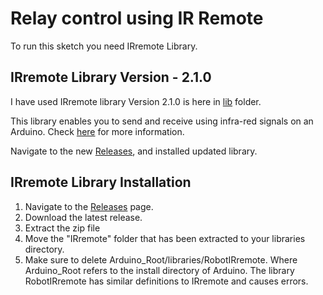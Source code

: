 # Relay control using IR Remote

To run this sketch you need IRremote Library. 

## IRremote Library Version - 2.1.0
I have used IRremote library Version 2.1.0 is here in [lib](https://github.com/mihir8181/Arduino_geek_projects/tree/master/12ch%20Relay%20control%20Using%20IR%20Remote/Lib) folder.

This library enables you to send and receive using infra-red signals on an Arduino.
Check [here](http://z3t0.github.io/Arduino-IRremote/) for more information.

Navigate to the new [Releases](https://github.com/z3t0/Arduino-IRremote/releases), and installed updated library.

## IRremote Library Installation
1. Navigate to the [Releases](https://github.com/z3t0/Arduino-IRremote/releases) page.
2. Download the latest release.
3. Extract the zip file
4. Move the "IRremote" folder that has been extracted to your libraries directory.
5. Make sure to delete Arduino_Root/libraries/RobotIRremote. Where Arduino_Root refers to the install directory of Arduino. The library RobotIRremote has similar definitions to IRremote and causes errors.


